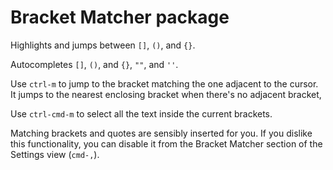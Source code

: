 # Bracket Matcher package

Highlights and jumps between `[]`, `()`, and `{}`.

Autocompletes `[]`, `()`, and `{}`, `""`, and `''`.

Use `ctrl-m` to jump to the bracket matching the one adjacent to the cursor.
It jumps to the nearest enclosing bracket when there's no adjacent bracket,

Use `ctrl-cmd-m` to select all the text inside the current brackets.

Matching brackets and quotes are sensibly inserted for you. If you dislike this
functionality, you can disable it from the Bracket Matcher section of the
Settings view (`cmd-,`).
